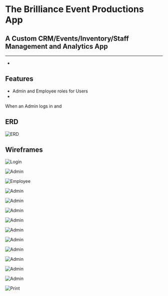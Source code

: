 # The Brilliance Event Productions App
## A Custom CRM/Events/Inventory/Staff Management and Analytics App
---
*

## Features
* Admin and Employee roles for Users
*


When an Admin logs in and


## ERD
![ERD](/deliverables/ERD.png)

## Wireframes
![Login](/deliverables/Wireframes/Login.png)

![Admin](/deliverables/Wireframes/Admin-Dashboard-Overview.png)

![Employee](/deliverables/Wireframes/Admin-Employee-Dashboard-Overview.png)

![Admin](/deliverables/Wireframes/Admin-Events-List.png)

![Admin](/deliverables/Wireframes/Admin-Event-Detail-Basic-Information.png)

![Admin](/deliverables/Wireframes/Admin-Event-Detail-Cash-Flow.png)

![Admin](/deliverables/Wireframes/Admin-Event-Detail-Invoice.png)

![Admin](/deliverables/Wireframes/Admin-Event-Detail-Logistics.png)

![Admin](/deliverables/Wireframes/Admin-Clients-List.png)

![Admin](/deliverables/Wireframes/Admin-Clients-Detail-Modal-Edit.png)

![Admin](/deliverables/Wireframes/Admin-Clients-Detail-Modal.png)

![Admin](/deliverables/Wireframes/Admin-Invoices-List.png)

![Admin](/deliverables/Wireframes/Admin-Dashboard-Financials.png)

![Print](/deliverables/Wireframes/Print-Views.png)

